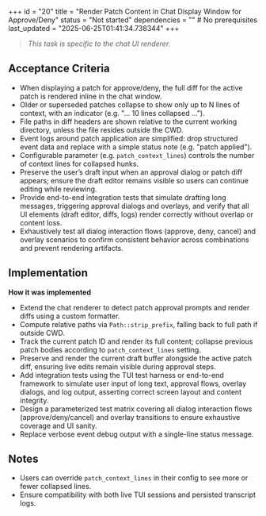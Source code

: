 +++
id = "20"
title = "Render Patch Content in Chat Display Window for Approve/Deny"
status = "Not started"
dependencies = "" # No prerequisites
last_updated = "2025-06-25T01:41:34.738344"
+++

> *This task is specific to the chat UI renderer.*

## Acceptance Criteria

- When displaying a patch for approve/deny, the full diff for the active patch is rendered inline in the chat window.
- Older or superseded patches collapse to show only up to N lines of context, with an indicator (e.g. "... 10 lines collapsed ...").
- File paths in diff headers are shown relative to the current working directory, unless the file resides outside the CWD.
- Event logs around patch application are simplified: drop structured event data and replace with a simple status note (e.g. "patch applied").
- Configurable parameter (e.g. `patch_context_lines`) controls the number of context lines for collapsed hunks.
- Preserve the user’s draft input when an approval dialog or patch diff appears; ensure the draft editor remains visible so users can continue editing while reviewing.
- Provide end-to-end integration tests that simulate drafting long messages, triggering approval dialogs and overlays, and verify that all UI elements (draft editor, diffs, logs) render correctly without overlap or content loss.
- Exhaustively test all dialog interaction flows (approve, deny, cancel) and overlay scenarios to confirm consistent behavior across combinations and prevent rendering artifacts.

## Implementation

**How it was implemented**  
- Extend the chat renderer to detect patch approval prompts and render diffs using a custom formatter.
- Compute relative paths via `Path::strip_prefix`, falling back to full path if outside CWD.
- Track the current patch ID and render its full content; collapse previous patch bodies according to `patch_context_lines` setting.
- Preserve and render the current draft buffer alongside the active patch diff, ensuring live edits remain visible during approval steps.
- Add integration tests using the TUI test harness or end-to-end framework to simulate user input of long text, approval flows, overlay dialogs, and log output, asserting correct screen layout and content integrity.
- Design a parameterized test matrix covering all dialog interaction flows (approve/deny/cancel) and overlay transitions to ensure exhaustive coverage and UI sanity.
- Replace verbose event debug output with a single-line status message.

## Notes

- Users can override `patch_context_lines` in their config to see more or fewer collapsed lines.
- Ensure compatibility with both live TUI sessions and persisted transcript logs.
